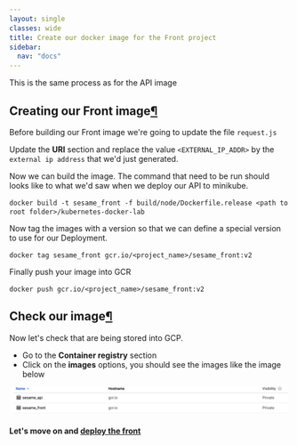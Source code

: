 ```yaml
---
layout: single
classes: wide
title: Create our docker image for the Front project
sidebar:
  nav: "docs"
---
```


This is the same process as for the API image

## Creating our Front image[¶](#creating-our-front-image)

Before building our Front image we're going to update the file ```request.js```

Update the **URI** section and replace the value ```<EXTERNAL_IP_ADDR>``` by the ```external ip address``` that we'd just generated.

Now we can build the image. The command that need to be run should looks like to what we'd saw when we deploy our API to minikube.

```shell
docker build -t sesame_front -f build/node/Dockerfile.release <path to root folder>/kubernetes-docker-lab
```

Now tag the images with a version so that we can define a special version to use for our Deployment.

```shell
docker tag sesame_front gcr.io/<project_name>/sesame_front:v2
```

Finally push your image into GCR

```shell
docker push gcr.io/<project_name>/sesame_front:v2
```

## Check our image[¶](#check-our-image)

Now let's check that are being stored into GCP.
- Go to the **Container registry** section
- Click on the **images** options, you should see the images like the image below

<p align="center">
  <img src="../img/gcp-images.png" alt="drawing" width="500"/>
</p>

#### Let's move on and [deploy the front](deployment_front.md)
